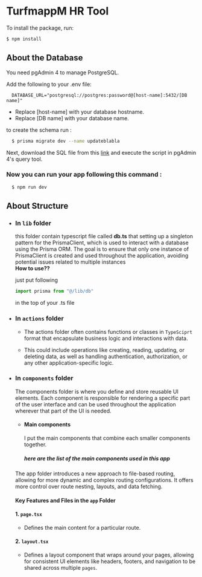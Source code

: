 # TurfmappM HR Tool

To install the package, run:

```bash
$ npm install
```

## About the Database
You need pgAdmin 4 to manage PostgreSQL.

Add the following to your .env file:

```properties
  DATABASE_URL="postgresql://postgres:password@[host-name]:5432/[DB name]"
```

- Replace [host-name] with your database hostname.
- Replace [DB name] with your database name.

to create the schema run :

```bash
  $ prisma migrate dev --name updateblabla
```

Next, download the SQL file from this [link](https://www.example.com/my%20great%20page) and execute the script in pgAdmin 4's query tool.

### Now you can run your app following this command :

```bash
  $ npm run dev
```

## About Structure

- ### In `lib` folder
  this folder contain typescript file called **db.ts** that setting up a singleton pattern for the PrismaClient, which is used to interact with a database using the Prisma ORM. The goal is to ensure that only one instance of PrismaClient is created and used throughout the application, avoiding potential issues related to multiple instances
  <br>
  **How to use??**

  just put following

  ```typescript
  import prisma from "@/lib/db"
  ```

  in the top of your .ts file

- ### In `actions` folder
   - The actions folder often contains functions or classes in `TypeSciprt` format that encapsulate business logic and interactions with data.

   - This could include operations like creating, reading, updating, or deleting data, as well as handling authentication, authorization, or any other application-specific logic.

- ### In `components` folder
  The components folder is where you define and store reusable UI elements. Each component is responsible for rendering a specific part of the user interface and can be used throughout the application wherever that part of the UI is needed.
  - #### Main components
    I put the main components that combine each smaller components together.
    ##### here are the list of the main components used in this app
    
  The app folder introduces a new approach to file-based routing, allowing for more dynamic and complex routing configurations. It offers more control over route nesting, layouts, and data fetching.

  #### Key Features and Files in the `app` Folder
  #### 1. `page.tsx`
  - Defines the main content for a particular route.
  #### 2. `layout.tsx`
  - Defines a layout component that wraps around your pages, allowing for consistent UI elements like headers, footers, and navigation to be shared across multiple `pages`.



